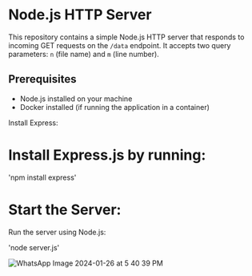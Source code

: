 # Node.js HTTP Server

This repository contains a simple Node.js HTTP server that responds to incoming GET requests on the `/data` endpoint. It accepts two query parameters: `n` (file name) and `m` (line number).

## Prerequisites

- Node.js installed on your machine
- Docker installed (if running the application in a container)

Install Express:

# Install Express.js by running:

 'npm install express'

# Start the Server:

Run the server using Node.js:

'node server.js'

![WhatsApp Image 2024-01-26 at 5 40 39 PM](https://github.com/AtulRajput01/DataServerX/assets/92659293/319d06b0-66db-48e3-b831-3b9eb52119d6)
